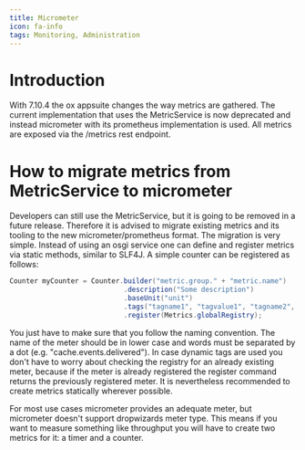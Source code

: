 ```yaml
---
title: Micrometer
icon: fa-info
tags: Monitoring, Administration
---
```


# Introduction

With 7.10.4 the ox appsuite changes the way metrics are gathered. The current implementation that uses the MetricService is now deprecated and instead micrometer with its prometheus implementation is used.
All metrics are exposed via the /metrics rest endpoint.  

# How to migrate metrics from MetricService to micrometer

Developers can still use the MetricService, but it is going to be removed in a future release. Therefore it is advised to migrate existing metrics and its tooling to the new micrometer/prometheus format.
The migration is very simple. Instead of using an osgi service one can define and register metrics via static methods, similar to  SLF4J. A simple counter can be registered as follows:

```java
Counter myCounter = Counter.builder("metric.group." + "metric.name")
                            .description("Some description")
                            .baseUnit("unit")
                            .tags("tagname1", "tagvalue1", "tagname2", "tagevalue2")
                            .register(Metrics.globalRegistry);
```

You just have to make sure that you follow the naming convention. The name of the meter should be in lower case and words must be separated by a dot (e.g. "cache.events.delivered").
In case dynamic tags are used you don't have to worry about checking the registry for an already existing meter, because if the meter is already registered the register command returns the previously registered meter.
It is nevertheless recommended to create metrics statically wherever possible.

For most use cases micrometer provides an adequate meter, but micrometer doesn't support dropwizards meter type. This means if you want to measure something like throughput you will have to create two metrics for it: a timer and a counter.